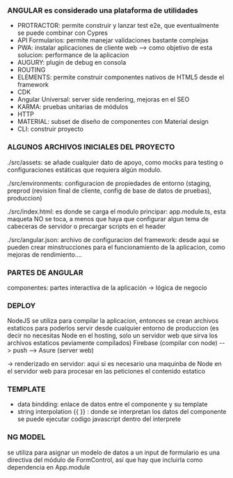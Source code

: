 ### ANGULAR es considerado una plataforma de utilidades

- PROTRACTOR: permite construir y lanzar test e2e, que eventualmente se puede combinar con Cypres
- API Formularios: permite manejar  validaciones bastante complejas
- PWA: instalar aplicaciones de cliente web --> como objetivo de esta solucion: performance de la aplicacion
- AUGURY: plugin de debug en consola
- ROUTING
- ELEMENTS: permite construir componentes nativos de HTML5 desde el framework
- CDK
- Angular Universal: server side rendering, mejoras en el SEO
- KARMA: pruebas unitarias de módulos
- HTTP
- MATERIAL: subset de diseño de componentes con Material design
- CLI: construir proyecto


### ALGUNOS ARCHIVOS INICIALES DEL PROYECTO
./src/assets: se añade cualquier dato de apoyo, como mocks para testing o configuraciones estáticas que requiera algún modulo.

./src/environments: configuracion de propiedades de entorno (staging, preprod (revision final de cliente, config de base de datos de pruebas), produccion)

./src/index.html: es donde se carga el modulo principar: app.module.ts, esta maqueta NO se toca, a menos que haya que configurar algun tema de cabeceras de servidor o precargar scripts en el header

./src/angular.json: archivo de configuracion del framework: desde aqui se pueden crear minstrucciones para el funcionamiento de la aplicacion, como mejoras de rendimiento....


### PARTES DE ANGULAR
componentes: partes interactiva de la aplicación -> lógica de negocio 

### DEPLOY
NodeJS se utiliza para compilar la aplicacion, entonces se crean archivos estaticos para poderlos servir desde cualquier entorno de produccion (es decir no necesitas Node en el hosting, solo un servidor web que sirva los archivos estaticos peviamente compilados)
Firebase (compilar con node) --> push --> Asure (server web)

-> renderizado en servidor: aqui si es necesario una maquinba de Node en el servidor web para procesar en las peticiones el contenido estatico   


### TEMPLATE
- data bindding: enlace de datos entre el componente y su template
- string interpolation {{ }} : donde se interpretan los datos del componente
se puede ejecutar codigo javascript dentro del interprete


### NG MODEL
se utiliza para asignar un modelo de datos a un input de formulario
es una directiva del módulo de FormControl, así que hay que incluirla como dependencia en App.module
